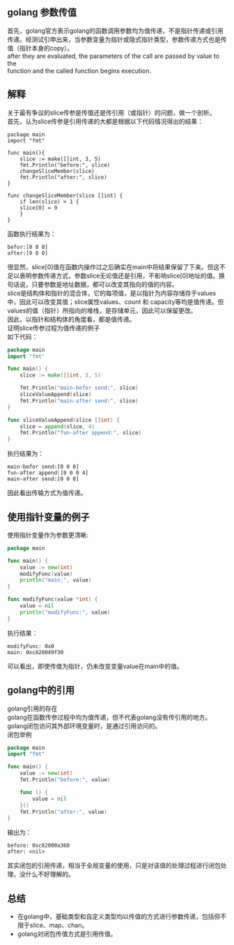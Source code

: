## golang 参数传值

首先，golang官方表示golang的函数调用参数均为值传递，不是指针传递或引用传递。经测试引申出来，当参数变量为指针或隐式指针类型，参数传递方式也是传值（指针本身的copy）。  
after they are evaluated, the parameters of the call are passed by value to the  
function and the called function begins execution.

## 解释

关于最有争议的slice传参是传值还是传引用（或指针）的问题，做一个剖析。  
首先，认为slice传参是引用传递的大都是根据以下代码情况得出的结果：

```
package main
import "fmt"

func main(){
    slice := make([]int, 3, 5)
    fmt.Println("before:", slice)
    changeSliceMember(slice)
    fmt.Println("after:", slice)
}

func changeSliceMember(slice []int) {
    if len(slice) > 1 {
    slice[0] = 9
    }
}
```

函数执行结果为：

```
befor:[0 0 0]
after:[9 0 0]
```

很显然，slice\[0\]值在函数内操作过之后确实在main中将结果保留了下来。但这不足以表明参数传递方式，参数slice无论值还是引用，不影响slice\[0\]地址的值。换句话说，只要参数是地址数据，都可以改变其指向的值的内容。  
slice是结构体和指针的混合体，它的每项值，是以指针为内容存储存于values中，因此可以改变其值；slice属性values、count 和 capacity等均是值传递。但values的值（指针）所指向的堆栈，是存储单元，因此可以保留更改。  
因此，以指针和结构体的角度看，都是值传递。  
证明slice传参过程为值传递的例子  
如下代码：

```go
package main
import "fmt"

func main() {
    slice := make([]int, 3, 5)

    fmt.Println("main-befor send:", slice)
    sliceValueAppend(slice)
    fmt.Println("main-after send:", slice)
}

func sliceValueAppend(slice []int) {
    slice = append(slice, 4)
    fmt.Println("fun-after append:", slice)
}
```

执行结果为：

```
main-befor send:[0 0 0]
fun-after append:[0 0 0 4]
main-after send:[0 0 0]
```

因此看出传输方式为值传递。

## 使用指针变量的例子

使用指针变量作为参数更清晰:

```go
package main

func main() {
    value := new(int)
    modifyFunc(value)
    println("main:", value)
}

func modifyFunc(value *int) {
    value = nil
    println("modifyFunc:", value)
}
```

执行结果：

```
modifyFunc: 0x0
main: 0xc820049f30
```

可以看出，即使传值为指针，仍未改变变量value在main中的值。

## golang中的引用

golang引用的存在  
golang在函数传参过程中均为值传递，但不代表golang没有传引用的地方。  
golang闭包访问其外部环境变量时，是通过引用访问的。  
闭包举例

```go
package main
import "fmt"

func main() {
    value := new(int)
    fmt.Println("before:", value)

    func () {
        value = nil
    }()
    fmt.Println("after:", value)
}
```

输出为：

```
before: 0xc82000a360
after: <nil>
```

其实闭包的引用传递，相当于全局变量的使用，只是对该值的处理过程进行闭包处理，没什么不好理解的。

## 总结

* 在golang中，基础类型和自定义类型均以传值的方式进行参数传递，包括但不限于slice、map、chan。
* golang对闭包传值方式是引用传值。



